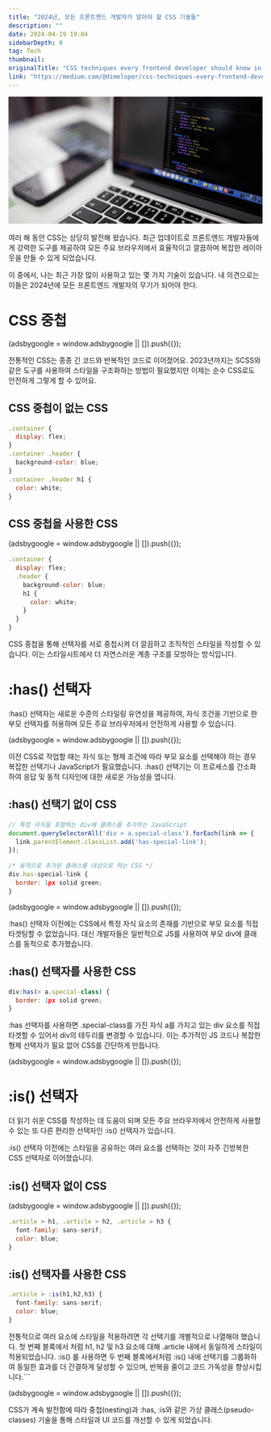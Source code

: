 ```yaml
---
title: "2024년, 모든 프론트엔드 개발자가 알아야 할 CSS 기술들"
description: ""
date: 2024-04-19 19:04
sidebarDepth: 0
tag: Tech
thumbnail: 
originalTitle: "CSS techniques every frontend developer should know in 2024"
link: "https://medium.com/@dimeloper/css-techniques-every-frontend-developer-should-know-in-2024-d200e92d5b69"
---
```



<img src="./img/CSStechniqueseveryfrontenddevelopershouldknowin2024_0.png" />

여러 해 동안 CSS는 상당히 발전해 왔습니다. 최근 업데이트로 프론트엔드 개발자들에게 강력한 도구를 제공하여 모든 주요 브라우저에서 효율적이고 깔끔하며 복잡한 레이아웃을 만들 수 있게 되었습니다.

이 중에서, 나는 최근 가장 많이 사용하고 있는 몇 가지 기술이 있습니다. 내 의견으로는 이들은 2024년에 모든 프론트엔드 개발자의 무기가 되어야 한다.

# CSS 중첩

<!-- ui-log 수평형 -->
<ins class="adsbygoogle"
  style="display:block"
  data-ad-client="ca-pub-4877378276818686"
  data-ad-slot="9743150776"
  data-ad-format="auto"
  data-full-width-responsive="true"></ins>
<component is="script">
(adsbygoogle = window.adsbygoogle || []).push({});
</component>

전통적인 CSS는 종종 긴 코드와 반복적인 코드로 이어졌어요. 2023년까지는 SCSS와 같은 도구를 사용하여 스타일을 구조화하는 방법이 필요했지만 이제는 순수 CSS로도 안전하게 그렇게 할 수 있어요.

## CSS 중첩이 없는 CSS

```js
.container {
  display: flex;
}
.container .header {
  background-color: blue;
}
.container .header h1 {
  color: white;
}
```

## CSS 중첩을 사용한 CSS

<!-- ui-log 수평형 -->
<ins class="adsbygoogle"
  style="display:block"
  data-ad-client="ca-pub-4877378276818686"
  data-ad-slot="9743150776"
  data-ad-format="auto"
  data-full-width-responsive="true"></ins>
<component is="script">
(adsbygoogle = window.adsbygoogle || []).push({});
</component>

```js
.container {
  display: flex;
  .header {
    background-color: blue;
    h1 {
      color: white;
    }
  }
}
```

CSS 중첩을 통해 선택자를 서로 중첩시켜 더 깔끔하고 조직적인 스타일을 작성할 수 있습니다. 이는 스타일시트에서 더 자연스러운 계층 구조를 모방하는 방식입니다.

# :has() 선택자

:has() 선택자는 새로운 수준의 스타일링 유연성을 제공하여, 자식 조건을 기반으로 한 부모 선택자를 허용하며 모든 주요 브라우저에서 안전하게 사용할 수 있습니다.

<!-- ui-log 수평형 -->
<ins class="adsbygoogle"
  style="display:block"
  data-ad-client="ca-pub-4877378276818686"
  data-ad-slot="9743150776"
  data-ad-format="auto"
  data-full-width-responsive="true"></ins>
<component is="script">
(adsbygoogle = window.adsbygoogle || []).push({});
</component>

이전 CSS로 작업할 때는 자식 또는 형제 조건에 따라 부모 요소를 선택해야 하는 경우 복잡한 선택기나 JavaScript가 필요했습니다. :has() 선택기는 이 프로세스를 간소화하여 응답 및 동적 디자인에 대한 새로운 가능성을 엽니다.

## :has() 선택기 없이 CSS

```js
// 특정 자식을 포함하는 div에 클래스를 추가하는 JavaScript
document.querySelectorAll('div > a.special-class').forEach(link => {
  link.parentElement.classList.add('has-special-link');
});
```

```js
/* 동적으로 추가된 클래스를 대상으로 하는 CSS */
div.has-special-link {
  border: 1px solid green;
}
```

<!-- ui-log 수평형 -->
<ins class="adsbygoogle"
  style="display:block"
  data-ad-client="ca-pub-4877378276818686"
  data-ad-slot="9743150776"
  data-ad-format="auto"
  data-full-width-responsive="true"></ins>
<component is="script">
(adsbygoogle = window.adsbygoogle || []).push({});
</component>

:has() 선택자 이전에는 CSS에서 특정 자식 요소의 존재를 기반으로 부모 요소를 직접 타겟팅할 수 없었습니다. 대신 개발자들은 일반적으로 JS를 사용하여 부모 div에 클래스를 동적으로 추가했습니다.

## :has() 선택자를 사용한 CSS

```js
div:has(> a.special-class) {
  border: 1px solid green;
}
```

:has 선택자를 사용하면 .special-class를 가진 자식 a를 가지고 있는 div 요소를 직접 타겟할 수 있어서 div의 테두리를 변경할 수 있습니다. 이는 추가적인 JS 코드나 복잡한 형제 선택자가 필요 없어 CSS를 간단하게 만듭니다.

<!-- ui-log 수평형 -->
<ins class="adsbygoogle"
  style="display:block"
  data-ad-client="ca-pub-4877378276818686"
  data-ad-slot="9743150776"
  data-ad-format="auto"
  data-full-width-responsive="true"></ins>
<component is="script">
(adsbygoogle = window.adsbygoogle || []).push({});
</component>

# :is() 선택자

더 읽기 쉬운 CSS를 작성하는 데 도움이 되며 모든 주요 브라우저에서 안전하게 사용할 수 있는 또 다른 편리한 선택자인 :is() 선택자가 있습니다.

:is() 선택자 이전에는 스타일을 공유하는 여러 요소를 선택하는 것이 자주 긴방복한 CSS 선택자로 이어졌습니다.

## :is() 선택자 없이 CSS

<!-- ui-log 수평형 -->
<ins class="adsbygoogle"
  style="display:block"
  data-ad-client="ca-pub-4877378276818686"
  data-ad-slot="9743150776"
  data-ad-format="auto"
  data-full-width-responsive="true"></ins>
<component is="script">
(adsbygoogle = window.adsbygoogle || []).push({});
</component>

```js
.article > h1, .article > h2, .article > h3 {
  font-family: sans-serif;
  color: blue;
}
```

## :is() 선택자를 사용한 CSS

```js
.article > :is(h1,h2,h3) {
  font-family: sans-serif;
  color: blue;
}
```

전통적으로 여러 요소에 스타일을 적용하려면 각 선택기를 개별적으로 나열해야 했습니다. 첫 번째 블록에서 처럼 h1, h2 및 h3 요소에 대해 .article 내에서 동일하게 스타일이 적용되었습니다. :is() 를 사용하면 두 번째 블록에서처럼 :is() 내에 선택기를 그룹화하여 동일한 효과를 더 간결하게 달성할 수 있으며, 반복을 줄이고 코드 가독성을 향상시킵니다.```

<!-- ui-log 수평형 -->
<ins class="adsbygoogle"
  style="display:block"
  data-ad-client="ca-pub-4877378276818686"
  data-ad-slot="9743150776"
  data-ad-format="auto"
  data-full-width-responsive="true"></ins>
<component is="script">
(adsbygoogle = window.adsbygoogle || []).push({});
</component>

CSS가 계속 발전함에 따라 중첩(nesting)과 :has, :is와 같은 가상 클래스(pseudo-classes) 기술을 통해 스타일과 UI 코드를 개선할 수 있게 되었습니다.